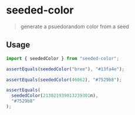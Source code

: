 # seeded-color
> generate a psuedorandom color from a seed

## Usage
```js
import { seededColor } from "seeded-color";

assertEquals(seededColor("bree"), "#13fa4e");

assertEquals(seededColor(46062), "#7529b8");

assertEquals(
  seededColor(213021939013239301n),
  "#7529b8"
);
```